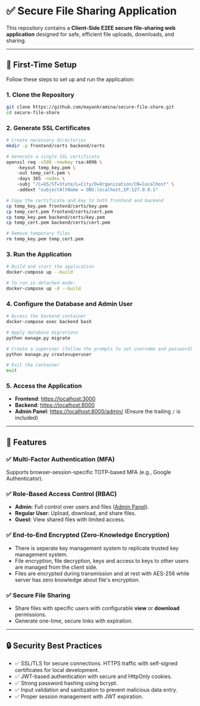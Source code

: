 
# ✅ Secure File Sharing Application  

This repository contains a **Client-Side E2EE secure file-sharing web application** designed for safe, efficient file uploads, downloads, and sharing.

---

## 🚀 First-Time Setup  

Follow these steps to set up and run the application:  

### 1. Clone the Repository  

```bash  
git clone https://github.com/mayankramina/secure-file-share.git  
cd secure-file-share  
```  

### 2. Generate SSL Certificates  

```bash  
# Create necessary directories  
mkdir -p frontend/certs backend/certs  

# Generate a single SSL certificate  
openssl req -x509 -newkey rsa:4096 \  
    -keyout temp_key.pem \  
    -out temp_cert.pem \  
    -days 365 -nodes \  
    -subj "/C=US/ST=State/L=City/O=Organization/CN=localhost" \  
    -addext "subjectAltName = DNS:localhost,IP:127.0.0.1"  

# Copy the certificate and key to both frontend and backend  
cp temp_key.pem frontend/certs/key.pem  
cp temp_cert.pem frontend/certs/cert.pem  
cp temp_key.pem backend/certs/key.pem  
cp temp_cert.pem backend/certs/cert.pem  

# Remove temporary files  
rm temp_key.pem temp_cert.pem  
```  

### 3. Run the Application  

```bash  
# Build and start the application  
docker-compose up --build  

# To run in detached mode:  
docker-compose up -d --build  
```  

### 4. Configure the Database and Admin User  

```bash  
# Access the backend container  
docker-compose exec backend bash  

# Apply database migrations  
python manage.py migrate  

# Create a superuser (follow the prompts to set username and password)  
python manage.py createsuperuser  

# Exit the container  
exit  
```  

### 5. Access the Application  

- **Frontend**: [https://localhost:3000](https://localhost:3000)  
- **Backend**: [https://localhost:8000](https://localhost:8000)  
- **Admin Panel**: [https://localhost:8000/admin/](https://localhost:8000/admin/) (Ensure the trailing `/` is included)  

---

## 🌟 Features  

### ✅ **Multi-Factor Authentication (MFA)**  
Supports browser-session-specific TOTP-based MFA (e.g., Google Authenticator).  

### ✅ **Role-Based Access Control (RBAC)**  
- **Admin**: Full control over users and files ([Admin Panel](https://localhost:8000/admin/)).  
- **Regular User**: Upload, download, and share files.  
- **Guest**: View shared files with limited access.  

### ✅ **End-to-End Encrypted (Zero-Knowledge Encryption)**  
- There is seperate key management system to replicate trusted key management system.  
- File encryption, file decryption, keys and access to keys to other users are managed from the client side.
- Files are encrypted during transmission and at rest with AES-256 while server has zero knowledge about file's encryption.

### ✅ **Secure File Sharing**  
- Share files with specific users with configurable **view** or **download** permissions.  
- Generate one-time, secure links with expiration.  

---

## 🔒 Security Best Practices  

- ✅ SSL/TLS for secure connections. HTTPS traffic with self-signed certificates for local development.
- ✅ JWT-based authentication with secure and HttpOnly cookies.  
- ✅ Strong password hashing using bcrypt. 
- ✅ Input validation and sanitization to prevent malicious data entry.  
- ✅ Proper session management with JWT expiration.  


